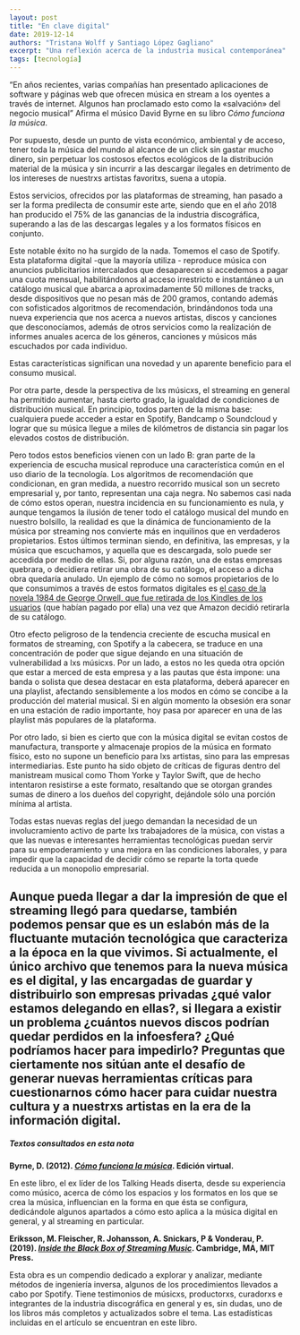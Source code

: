 ```yaml
---
layout: post
title: "En clave digital"
date: 2019-12-14
authors: "Tristana Wolff y Santiago López Gagliano"
excerpt: "Una reflexión acerca de la industria musical contemporánea"
tags: [tecnología]
---
```

“En años recientes, varias compañías han presentado aplicaciones de software y páginas web que ofrecen música en stream a los oyentes a través de internet. Algunos han proclamado esto como la «salvación» del negocio musical” Afirma el músico David Byrne en su libro *Cómo funciona la música*.

Por supuesto, desde un punto de vista económico, ambiental y de acceso, tener toda la música del mundo al alcance de un click sin gastar mucho dinero, sin perpetuar los costosos efectos ecológicos de la distribución material de la música y sin incurrir a las descargar ilegales en detrimento de los intereses de nuestrxs artistas favoritxs, suena a utopía. 

Estos servicios, ofrecidos por las plataformas de streaming, han pasado a ser la forma predilecta de consumir este arte, siendo que en el año 2018 han producido el 75% de las ganancias de la industria discográfica, superando a las de las descargas legales y a los formatos físicos en conjunto. 

Este notable éxito no ha surgido de la nada. Tomemos el caso de Spotify. Esta plataforma digital -que la mayoría utiliza - reproduce música con anuncios publicitarios intercalados que desaparecen si accedemos a pagar una cuota mensual, habilitándonos al acceso irrestricto e instantáneo a un catálogo musical que abarca a aproximadamente 50 millones de tracks, desde dispositivos que no pesan más de 200 gramos, contando además con sofisticados algoritmos de recomendación, brindándonos toda una nueva experiencia que nos acerca a nuevos artistas, discos y canciones que desconocíamos,  además de otros servicios como la realización de informes anuales acerca de los géneros, canciones y músicos más escuchados por cada individuo. 

Estas características significan una novedad y un aparente beneficio para el consumo musical.

Por otra parte, desde la perspectiva de lxs músicxs, el streaming en general ha permitido aumentar, hasta cierto grado, la igualdad de condiciones de distribución musical. En principio, todos parten de la misma base: cualquiera puede acceder a estar en Spotify, Bandcamp o Soundcloud y  lograr que su música llegue a miles de kilómetros de distancia sin pagar los elevados costos de distribución.

Pero todos estos beneficios vienen con un lado B: gran parte de la experiencia de escucha musical reproduce una característica común en el uso diario de la tecnología. Los algoritmos de recomendación que condicionan, en gran medida, a nuestro recorrido musical son un secreto empresarial y, por tanto, representan una caja negra. No sabemos casi nada de cómo estos operan, nuestra incidencia en su funcionamiento es nula, y aunque tengamos la ilusión de tener todo el catálogo musical del mundo en nuestro bolsillo, la realidad es que la dinámica de funcionamiento de la música por streaming nos convierte más en inquilinos que en verdaderos propietarios. Estos últimos terminan siendo, en definitiva, las empresas, y la música que escuchamos, y aquella que es descargada, solo puede ser accedida por medio de ellas. Si, por alguna razón, una de estas empresas quebrara, o decidiera retirar una obra de su catálogo, el acceso a dicha obra quedaría anulado. Un ejemplo de cómo no somos propietarios de lo que consumimos a través de estos formatos digitales es [el caso de la novela 1984 de George Orwell, que fue retirada de los Kindles de los usuarios](https://www.nytimes.com/2009/07/18/technology/companies/18amazon.html) (que habían pagado por ella) una vez que Amazon decidió retirarla de su catálogo. 

Otro efecto peligroso de la tendencia creciente de escucha musical en formatos de streaming, con Spotify a la cabecera, se traduce en una concentración de poder que sigue dejando en una situación de vulnerabilidad a lxs músicxs. Por un lado, a estos no les queda otra opción que estar a merced de esta empresa y a las pautas que ésta impone: una banda o solista que desea destacar en esta plataforma, deberá aparecer en una playlist, afectando sensiblemente a los modos en cómo se concibe a la producción del material musical. Si en algún momento la obsesión era sonar en una estación de radio importante, hoy pasa por aparecer en una de las playlist más populares de la plataforma.

Por otro lado, si bien es cierto que con la música digital se evitan costos de manufactura, transporte y almacenaje propios de la música en formato físico, esto no supone un beneficio para lxs artistas, sino para las empresas intermediarias. Este punto ha sido objeto de críticas de figuras dentro del manistream musical como Thom Yorke y Taylor Swift, que de hecho intentaron resistirse a este formato, resaltando que se otorgan grandes sumas de dinero a los dueños del copyright, dejándole sólo una porción mínima al artista.

Todas estas nuevas reglas del  juego demandan la necesidad de un involucramiento activo de parte lxs trabajadores de la música, con vistas a que las nuevas e interesantes herramientas tecnológicas puedan servir para su empoderamiento y una mejora en las condiciones laborales, y para impedir que la capacidad de decidir cómo se reparte la torta quede reducida a un monopolio empresarial.

Aunque pueda llegar a dar la impresión de que el streaming llegó para quedarse, también podemos pensar que es un eslabón más de la fluctuante mutación tecnológica que caracteriza a la época en la que vivimos. Si actualmente, el único archivo que tenemos para la nueva música es el digital, y las encargadas de guardar y distribuirlo son empresas privadas ¿qué valor estamos delegando en ellas?, si llegara a existir un problema ¿cuántos nuevos discos podrían quedar perdidos en la infoesfera? ¿Qué podríamos hacer para impedirlo? Preguntas que ciertamente nos sitúan ante el desafío de generar nuevas herramientas críticas para cuestionarnos cómo hacer para cuidar nuestra cultura y a nuestrxs artistas en la era de la información digital.
---
##### Textos consultados en esta nota

**Byrne, D. (2012). [*Cómo funciona la música*](https://catrinandante.files.wordpress.com/2016/01/david-byrne-cc3b3mo-funciona-la-mc3basica.pdf). Edición virtual.**

En este libro, el ex líder de los Talking Heads diserta, desde su experiencia como músico, acerca de cómo los espacios y los formatos en los que se crea la música, influencian en la forma en que ésta se configura, dedicándole algunos apartados a cómo esto aplica a la música digital en general, y al streaming en particular.

**Eriksson, M. Fleischer, R. Johansson, A. Snickars, P & Vonderau, P. (2019). [*Inside the Black Box of Streaming Music*](https://mitpress.mit.edu/books/spotify-teardown). Cambridge, MA, MIT Press.**

Esta obra es un compendio dedicado a explorar y analizar, mediante métodos de ingeniería inversa, algunos de los procedimientos llevados a cabo por Spotify. Tiene testimonios de músicxs, productorxs, curadorxs e integrantes de la industria discográfica en general y es, sin dudas, uno de los libros más completos y actualizados sobre el tema. Las estadísticas incluidas en el artículo se encuentran en este libro.
